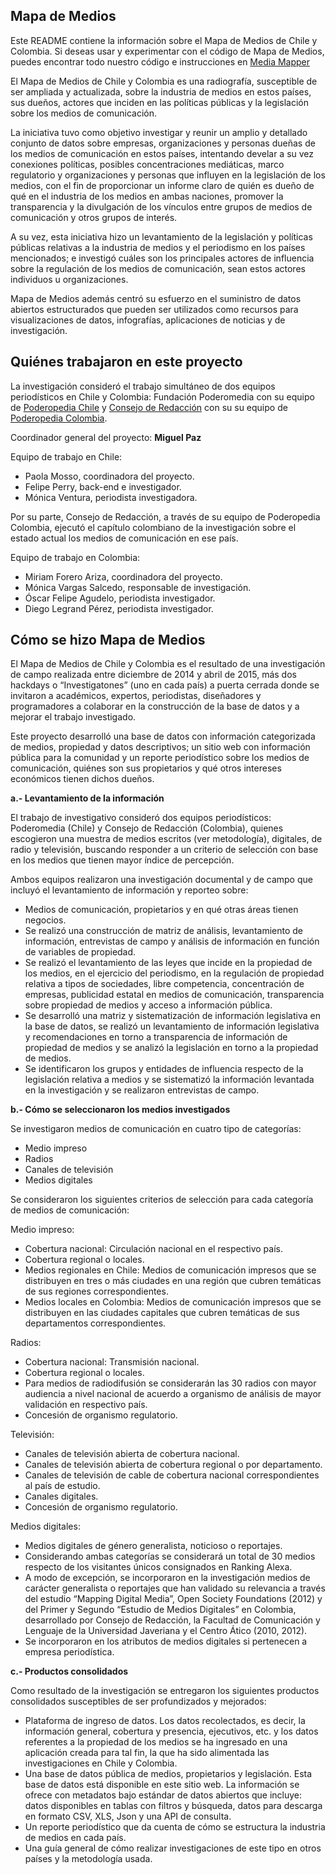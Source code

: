 <h2>Mapa de Medios</h2>
<p>Este README contiene la información sobre el Mapa de Medios de Chile y Colombia. Si deseas usar y experimentar con el código de Mapa de Medios, puedes encontrar todo nuestro código e instrucciones en <a href="https://github.com/poderomedia/mapa-de-medios">Media Mapper</a></p>
<p>El Mapa de Medios de Chile y Colombia es una radiografía, susceptible de ser ampliada y actualizada, sobre la industria de medios en estos países, sus dueños, actores que inciden en las políticas públicas y la legislación sobre los medios de comunicación.</p>
<p>La iniciativa tuvo como objetivo investigar y reunir un amplio y detallado conjunto de datos sobre empresas, organizaciones y personas dueñas de los medios de comunicación en estos países, intentando develar a su vez conexiones políticas, posibles concentraciones mediáticas, marco regulatorio y organizaciones y personas que influyen en la legislación de los medios, con el fin de proporcionar un informe claro de quién es dueño de qué en el industria de los medios en ambas naciones, promover la transparencia y la divulgación de los vínculos entre grupos de medios de comunicación y otros grupos de interés.</p>
<p>A su vez, esta iniciativa hizo un levantamiento de la legislación y políticas públicas relativas a la industria de medios y el periodismo en los países mencionados; e investigó cuáles son los principales actores de influencia sobre la regulación de los medios de comunicación, sean estos actores individuos u organizaciones.</p> 
<p>Mapa de Medios además centró su esfuerzo en el suministro de datos abiertos estructurados que pueden ser utilizados como recursos para visualizaciones de datos, infografías, aplicaciones de noticias y de investigación.</p>
<h2>Quiénes trabajaron en este proyecto</h2>
<p>La investigación consideró el trabajo simultáneo de dos equipos periodísticos en Chile y Colombia: Fundación Poderomedia con su equipo de <a href="http://www.poderopedia.org/cl/">Poderopedia Chile</a> y <a href="http://consejoderedaccion.org/">Consejo de Redacción</a> con su su equipo de <a href="http://www.poderopedia.org/co/">Poderopedia Colombia</a>.</p>
<p>Coordinador general del proyecto: <b>Miguel Paz</b></p> 
<p>Equipo de trabajo en Chile:</p>
<ul>
<li>Paola Mosso, coordinadora del proyecto.</li>
<li>Felipe Perry, back-end e investigador.</li>
<li>Mónica Ventura, periodista investigadora.</li>
</ul>
<p>Por su parte, Consejo de Redacción, a través de su equipo de Poderopedia Colombia, ejecutó el capítulo colombiano de la investigación sobre el estado actual los medios de comunicación en ese país.</p>
<p>Equipo de trabajo en Colombia:</p>
<ul>
<li>Miriam Forero Ariza, coordinadora del proyecto.</li>
<li>Mónica Vargas Salcedo, responsable de investigación.</li>
<li>Óscar Felipe Agudelo, periodista investigador.</li>
<li>Diego Legrand Pérez, periodista investigador.</li>
</ul>
<h2>Cómo se hizo Mapa de Medios</h2>
<p>El Mapa de Medios de Chile y Colombia es el resultado de una investigación de campo realizada entre diciembre de 2014  y abril de 2015, más dos hackdays o “Investigatones” (uno en cada país) a puerta cerrada donde se invitaron a académicos, expertos, periodistas, diseñadores y programadores a colaborar en la construcción de la base de datos y a mejorar el trabajo investigado.</p>
<p>Este proyecto desarrolló una base de datos con información categorizada de medios, propiedad y datos descriptivos; un sitio web con información pública para la comunidad y un reporte periodístico sobre los medios de comunicación, quiénes son sus propietarios y qué otros intereses económicos tienen dichos dueños.</p> 
<p><b>a.- Levantamiento de la información</b></p>
<p>El trabajo de investigativo consideró dos equipos periodísticos: Poderomedia (Chile) y Consejo de Redacción (Colombia), quienes escogieron una muestra de medios escritos (ver metodología), digitales, de radio y televisión, buscando responder a un criterio de selección con base en los medios que tienen mayor índice de percepción.</p> 
<p>Ambos equipos realizaron una investigación documental y de campo que incluyó el levantamiento de información y reporteo sobre:</p>
<ul><li>Medios de comunicación, propietarios y en qué otras áreas tienen negocios.</li> 
<li>Se realizó una construcción de matriz de análisis, levantamiento de información, entrevistas de campo y análisis de información en función de variables de propiedad.</li>
<li>Se realizó el levantamiento de las leyes que incide en la propiedad de los medios, en el ejercicio del periodismo, en la regulación de propiedad relativa a tipos de sociedades, libre competencia, concentración de empresas, publicidad estatal en medios de comunicación, transparencia sobre propiedad de medios y  acceso a información pública.</li>
<li>Se desarrolló una matriz y sistematización de información legislativa en la base de datos, se realizó un levantamiento de información legislativa y recomendaciones en torno a transparencia de información de propiedad de medios y se analizó la legislación en torno a la propiedad de medios.</li>
<li>Se identificaron los grupos y entidades de influencia respecto de la legislación relativa a medios y se sistematizó la información levantada en la investigación y se realizaron entrevistas de campo.</li></ul>
<p><b>b.- Cómo se seleccionaron los medios investigados</b></p>
<p>Se investigaron medios de comunicación en cuatro tipo de categorías:</p>
<ul><li>Medio impreso</li>
<li>Radios</li>
<li>Canales de televisión</li>
<li>Medios digitales</li></ul>
<p>Se consideraron los siguientes criterios de selección para cada categoría de medios de comunicación:</p>
<p>Medio impreso:</p>
<ul>
<li>Cobertura nacional: Circulación nacional en el respectivo país.</li>
<li>Cobertura regional o locales.</li>
<li>Medios regionales en Chile: Medios de comunicación impresos que se distribuyen en tres o más ciudades en una región que cubren temáticas de sus regiones correspondientes.</li>
<li>Medios locales en Colombia: Medios de comunicación impresos que se distribuyen en las ciudades capitales que cubren temáticas de sus departamentos correspondientes.</li></ul>
<p>Radios:</p>
<ul><li>Cobertura nacional: Transmisión nacional.</li>
<li>Cobertura regional o locales.</li>
<li>Para medios de radiodifusión se considerarán las 30 radios con mayor audiencia a nivel nacional de acuerdo a organismo de análisis de mayor validación en respectivo país.</li>
<li>Concesión de organismo regulatorio.</li></ul>
<p>Televisión:</p>
<ul><li>Canales de televisión abierta de cobertura nacional.</li>
<li>Canales de televisión abierta de cobertura regional o por departamento.</li>
<li>Canales de televisión de cable de cobertura nacional correspondientes al país de estudio.</li>
<li>Canales digitales.</li>
<li>Concesión de organismo regulatorio.</li></ul>
<p>Medios digitales:</p>
<ul><li>Medios digitales de género generalista, noticioso o reportajes.</li>
<li>Considerando ambas categorías se considerará un total de 30 medios respecto de los visitantes únicos consignados en Ranking Alexa.</li> 
<li>A modo de excepción, se incorporaron en la investigación medios de carácter generalista o reportajes que han validado su relevancia a través del estudio “Mapping Digital Media”, Open Society Foundations (2012) y del Primer y Segundo “Estudio de Medios Digitales” en Colombia, desarrollado por Consejo de Redacción, la Facultad de Comunicación y Lenguaje de la Universidad Javeriana y el Centro Ático (2010, 2012).</li>
<li>Se incorporaron en los atributos de medios digitales si pertenecen a empresa periodística.</li></ul>
<p><b>c.- Productos consolidados</b></p>
<p>Como resultado de la investigación se entregaron los siguientes productos consolidados susceptibles de ser profundizados y mejorados:</p>
<ul>
<li>Plataforma de ingreso de datos. Los datos recolectados, es decir, la información general, cobertura y presencia, ejecutivos, etc. y los datos referentes a la propiedad de los medios se ha ingresado en una aplicación creada para tal fin, la que ha sido alimentada las investigaciones en Chile y Colombia.</li>
<li>Una base de datos pública de medios, propietarios y legislación. Esta base de datos está disponible en este sitio web. La información se ofrece con metadatos bajo estándar de datos abiertos que incluye: datos disponibles en tablas con filtros y búsqueda, datos para descarga en formato CSV, XLS, Json y una API de consulta.</li> 
<li>Un reporte periodístico que da cuenta de cómo se estructura la industria de medios en cada país.</li> 
<li>Una guía general de cómo realizar investigaciones de este tipo en otros países y la metodología usada.</li>
</ul>
